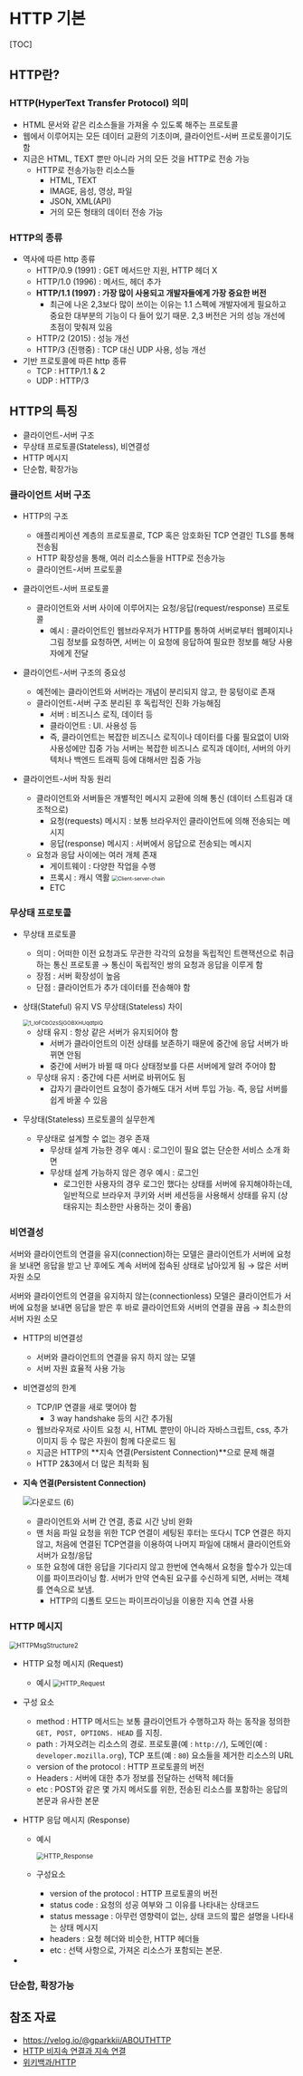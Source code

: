 # HTTP 기본

[TOC]

## HTTP란?

### HTTP(HyperText Transfer Protocol) 의미

- HTML 문서와 같은 리소스들을 가져올 수 있도록 해주는 프로토콜
- 웹에서 이루어지는 모든 데이터 교환의 기초이며, 클라이언트-서버 프로토콜이기도 함
- 지금은 HTML, TEXT 뿐만 아니라 거의 모든 것을 HTTP로 전송 가능
  - HTTP로 전송가능한 리소스들
    - HTML, TEXT
    - IMAGE, 음성, 영상, 파일
    - JSON, XML(API)
    - 거의 모든 형태의 데이터 전송 가능



### HTTP의 종류

- 역사에 따른 http 종류
  - HTTP/0.9 (1991) : GET 메서드만 지원, HTTP 헤더 X
  - HTTP/1.0 (1996) : 메서드, 헤더 추가
  - **HTTP/1.1 (1997) : 가장 많이 사용되고 개발자들에게 가장 중요한 버전**
    - 최근에 나온 2,3보다 많이 쓰이는 이유는 1.1 스펙에 개발자에게 필요하고 중요한 대부분의 기능이 다 들어 있기 때문. 2,3 버전은 거의 성능 개선에 초점이 맞춰져 있음
  - HTTP/2 (2015) : 성능 개선
  - HTTP/3 (진행중) : TCP 대신 UDP 사용, 성능 개선
- 기반 프로토콜에 따른 http 종류
  - TCP : HTTP/1.1 & 2
  - UDP : HTTP/3



## HTTP의 특징

- 클라이언트-서버 구조
- 무상태 프로토콜(Stateless), 비연결성
- HTTP 메시지
- 단순함, 확장가능



### 클라이언트 서버 구조

- HTTP의 구조 
  - 애플리케이션 계층의 프로토콜로, TCP 혹은 암호화된 TCP 연결인 TLS를 통해 전송됨
  - HTTP 확장성을 통해, 여러 리소스들을 HTTP로 전송가능
  - 클라이언트-서버 프로토콜

- 클라이언트-서버 프로토콜
  - 클라이언트와 서버 사이에 이루어지는 요청/응답(request/response) 프로토콜
    - 예시 : 클라이언트인 웹브라우저가 HTTP를 통하여 서버로부터 웹페이지나 그림 정보를 요청하면, 서버는 이 요청에 응답하여 필요한 정보를 해당 사용자에게 전달

- 클라이언트-서버 구조의 중요성
  - 예전에는 클라이언트와 서버라는 개념이 분리되지 않고, 한 뭉텅이로 존재
  - 클라이언트-서버 구조 분리된 후 독립적인 진화 가능해짐
    - 서버 : 비즈니스 로직, 데이터 등
    - 클라이언트 : UI. 사용성 등
    - 즉, 클라이언트는 복잡한 비즈니스 로직이나 데이터를 다룰 필요없이 UI와 사용성에만 집중 가능
      서버는 복잡한 비즈니스 로직과 데이터, 서버의 아키텍처나 백엔드 트래픽 등에 대해서만 집중 가능

- 클라이언트-서버 작동 원리
  - 클라이언트와 서버들은 개별적인 메시지 교환에 의해 통신 (데이터 스트림과 대조적으로)
    - 요청(requests) 메시지 : 보통 브라우저인 클라이언트에 의해 전송되는 메시지
    - 응답(response) 메시지 : 서버에서 응답으로 전송되는 메시지
  - 요청과 응답 사이에는 여러 개체 존재
    - 게이트웨이 : 다양한 작업을 수행
    - 프록시 : 캐시 역활
      <img src="https://media.vlpt.us/images/gparkkii/post/a9bc4b29-815b-424a-a1a0-e7b2e7f8fc63/Client-server-chain.png" alt="Client-server-chain" style="zoom:65%;" />
    - ETC



### 무상태 프로토콜

- 무상태 프로토콜 

  - 의미 : 어떠한 이전 요청과도 무관한 각각의 요청을 독립적인 트랜잭션으로 취급하는 통신 프로토콜 → 통신이 독립적인 쌍의 요청과 응답을 이루게 함
  - 장점 : 서버 확장성이 높음
  - 단점 : 클라이언트가 추가 데이터를 전송해야 함

- 상태(Stateful) 유지 VS 무상태(Stateless) 차이

  <img src="https://media.vlpt.us/images/gparkkii/post/7ed4bec8-0ee4-476b-a923-532ea6a85f49/1_IoFCbOzsSjGOBXHUqdtpIQ.png" alt="1_IoFCbOzsSjGOBXHUqdtpIQ" style="zoom:67%;" />

  - 상태 유지 : 항상 같은 서버가 유지되어야 함
    - 서버가 클라이언트의 이전 상태를 보존하기 때문에 중간에 응답 서버가 바뀌면 안됨
    - 중간에 서버가 바뀔 때 마다 상태정보를 다른 서버에게 알려 주어야 함
  - 무상태 유지 : 중간에 다른 서버로 바뀌어도 됨
    - 갑자기 클라이언트 요청이 증가해도 대거 서버 투입 가능. 즉, 응답 서버를 쉽게 바꿀 수 있음

- 무상태(Stateless) 프로토콜의 실무한계

  - 무상태로 설계할 수 없는 경우 존재
    - 무상태 설계 가능한 경우 예시 : 로그인이 필요 없는 단순한 서비스 소개 화면
    - 무상태 설계 가능하지 않은 경우 예시 : 로그인
      - 로그인한 사용자의 경우 로그인 했다는 상태를 서버에 유지해야하는데, 일반적으로 브라우저 쿠키와 서버 세션등을 사용해서 상태를 유지 (상태유지는  최소한만 사용하는 것이 좋음)



### 비연결성

서버와 클라이언트의 연결을 유지(connection)하는 모델은 클라이언트가 서버에 요청을 보내면 응답을 받고 난 후에도 계속 서버에 접속된 상태로 남아있게 됨  → 많은 서버 자원 소모

서버와 클라이언트의 연결을 유지하지 않는(connectionless) 모델은 클라이언트가 서버에 요청을 보내면 응답을 받은 후 바로 클라이언트와 서버의 연결을 끊음 → 최소한의 서버 자원 소모

- HTTP의 비연결성

  - 서버와 클라이언트의 연결을 유지 하지 않는 모델
  - 서버 자원 효율적 사용 가능

- 비연결성의 한계

  - TCP/IP 연결을 새로 맺어야 함 
    - 3 way handshake 등의 시간 추가됨
  - 웹브라우저로 사이트 요청 시, HTML 뿐만이 아니라 자바스크립트, css, 추가 이미지 등 수 많은 자원이 함께 다운로드 됨
  - 지금은 HTTP의 **지속 연결(Persistent Connection)**으로 문제 해결
  - HTTP 2&3에서 더 많은 최적화 됨

- **지속 연결(Persistent Connection)**

  ![다운로드 (6)](https://media.vlpt.us/images/gparkkii/post/871b2a79-1b69-4424-86af-2007df697332/%E1%84%83%E1%85%A1%E1%84%8B%E1%85%AE%E1%86%AB%E1%84%85%E1%85%A9%E1%84%83%E1%85%B3%20(6).png)

  - 클라이언트와 서버 간 연결, 종료 시간 낭비 완화
  - 맨 처음 파일 요청을 위한 TCP 연결이 세팅된 후터는 또다시 TCP 연결은 하지 않고, 처음에 연결된 TCP연결을 이용하여 나머지 파일에 대해서 클라이언트와 서버가 요청/응답
  - 또한 요청에 대한 응답을 기다리지 않고 한번에 연속해서 요청을 할수가 있는데 이를 파이프라이닝 함. 서버가 만약 연속된 요구를 수신하게 되면, 서버는 객체를 연속으로 보냄.
    -  HTTP의 디폴트 모드는 파이프라이닝을 이용한 지속 연결 사용



### HTTP 메시지

<img src="https://media.vlpt.us/images/gparkkii/post/531ed3d6-a210-4c97-ac23-00aaf9926436/HTTPMsgStructure2.png" alt="HTTPMsgStructure2" style="zoom:80%;" />

- HTTP 요청 메시지 (Request)
  - 예시
    <img src="https://media.vlpt.us/images/gparkkii/post/0a8a066b-b53b-4c86-a522-32e848c5f54f/HTTP_Request.png" alt="HTTP_Request" style="zoom:80%;" />
- 구성 요소
    - method : HTTP 메서드는 보통 클라이언트가 수행하고자 하는 동작을 정의한 `GET, POST, OPTIONS. HEAD` 를 지칭. 
    - path : 가져오려는 리소스의 경로. 프로토콜(예 : `http://`), 도메인(예 : `developer.mozilla.org`), TCP 포트(예 : `80`) 요소들을 제거한 리소스의 URL
    - version of the protocol : HTTP 프로토콜의 버전
    - Headers : 서버에 대한 추가 정보를 전달하는 선택적 헤더들
    - etc : POST와 같은 몇 가지 메서도를 위한, 전송된 리소스를 포함하는 응답의 본문과 유사한 본문
  
- HTTP 응답 메시지 (Response)

  - 예시

    <img src="https://media.vlpt.us/images/gparkkii/post/c5ee6879-e3af-49f9-a8d0-5922b49c53ce/HTTP_Response.png" alt="HTTP_Response" style="zoom:80%;" />
    
  - 구성요소
  
    - version of the protocol : HTTP 프로토콜의 버전
    - status code : 요청의 성공 여부와 그 이유를 나타내는 상태코드
    - status message : 아무런 영향력이 없는, 상태 코드의 짧은 설명을 나타내는 상태 메시지
    - headers : 요청 헤더와 비슷한, HTTP 헤더들
    - etc : 선택 사항으로, 가져온 리소스가 포함되는 본문.
  
- 

### 단순함, 확장가능





## 참조 자료

- https://velog.io/@gparkkii/ABOUTHTTP
- [HTTP 비지속 연결과 지속 연결](https://wogh8732.tistory.com/21)
- [위키백과/HTTP](https://ko.wikipedia.org/wiki/HTTP)

